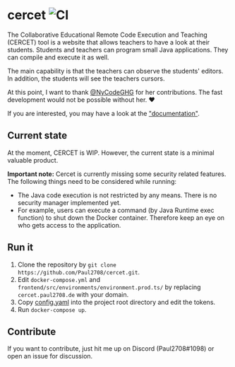 
# cercet ![CI](https://github.com/Paul2708/cercet/workflows/CI/badge.svg)

The Collaborative Educational Remote Code Execution and Teaching (CERCET) tool is a website that allows teachers to have a look at their students.
Students and teachers can program small Java applications.
They can compile and execute it as well.

The main capability is that the teachers can observe the students' editors.
In addition, the students will see the teachers cursors.

At this point, I want to thank [@NyCodeGHG](https://github.com/NyCodeGHG) for her contributions.
The fast development would not be possible without her. :heart:

If you are interested, you may have a look at the ["documentation"](./documentation).

## Current state
At the moment, CERCET is WIP.
However, the current state is a minimal valuable product.

**Important note:** 
Cercet is currently missing some security related features.
The following things need to be considered while running:

 - The Java code execution is not restricted by any means. There is no security manager implemented yet. 
 - For example, users can execute a command (by Java Runtime exec function) to shut down the Docker container.  Therefore keep an eye on who gets access to the application.

## Run it
1. Clone the repository by `git clone https://github.com/Paul2708/cercet.git`.
2. Edit `docker-compose.yml` and `frontend/src/environments/environment.prod.ts/` by replacing `cercet.paul2708.de` with your domain.
3. Copy [config.yaml](backend/server/src/main/resources/config.yaml) into the project root directory and edit the tokens.
4. Run `docker-compose up`.

## Contribute
If you want to contribute, just hit me up on Discord (Paul2708#1098) or open an issue for discussion.
